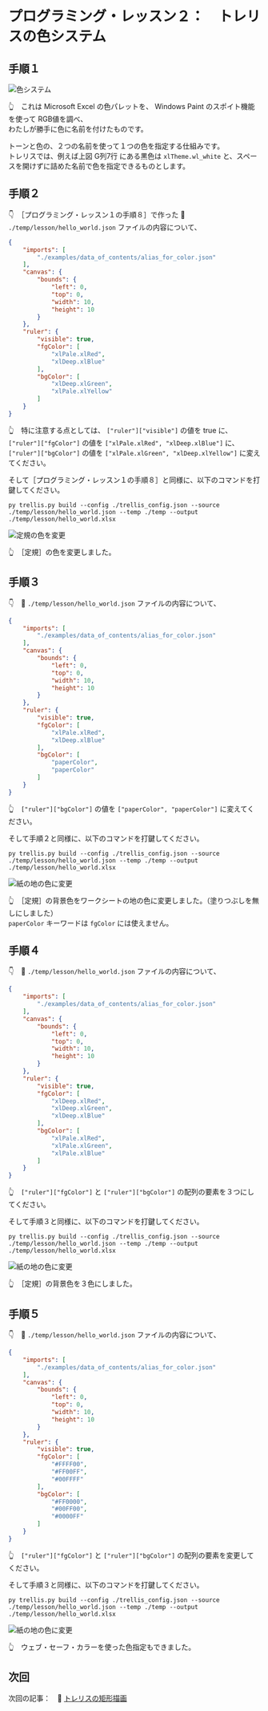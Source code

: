 # プログラミング・レッスン２：　トレリスの色システム

## 手順１

![色システム](../../img/[20250124-1804]colors.png)  

👆　これは Microsoft Excel の色パレットを、 Windows Paint のスポイト機能を使って RGB値を調べ、  
わたしが勝手に色に名前を付けたものです。  

トーンと色の、２つの名前を使って１つの色を指定する仕組みです。  
トレリスでは、例えば上図 G列7行 にある黒色は `xlTheme.wl_white` と、スペースを開けずに詰めた名前で色を指定できるものとします。  


## 手順２

👇　［プログラミング・レッスン１の手順８］で作った 📄 `./temp/lesson/hello_world.json` ファイルの内容について、  

```json
{
    "imports": [
        "./examples/data_of_contents/alias_for_color.json"
    ],
    "canvas": {
        "bounds": {
            "left": 0,
            "top": 0,
            "width": 10,
            "height": 10
        }
    },
    "ruler": {
        "visible": true,
        "fgColor": [
            "xlPale.xlRed",
            "xlDeep.xlBlue"
        ],
        "bgColor": [
            "xlDeep.xlGreen",
            "xlPale.xlYellow"
        ]
    }
}
```

👆　特に注意する点としては、 `["ruler"]["visible"]` の値を true に、  
`["ruler"]["fgColor"]` の値を `["xlPale.xlRed", "xlDeep.xlBlue"]` に、  
`["ruler"]["bgColor"]` の値を `["xlPale.xlGreen", "xlDeep.xlYellow"]` に変えてください。  

そして［プログラミング・レッスン１の手順８］と同様に、以下のコマンドを打鍵してください。  

```shell
py trellis.py build --config ./trellis_config.json --source ./temp/lesson/hello_world.json --temp ./temp --output ./temp/lesson/hello_world.xlsx
```

![定規の色を変更](../../img/[20250115-2124]change-ruler-color.png)  

👆　［定規］の色を変更しました。  


## 手順３

👇　📄 `./temp/lesson/hello_world.json` ファイルの内容について、  

```json
{
    "imports": [
        "./examples/data_of_contents/alias_for_color.json"
    ],
    "canvas": {
        "bounds": {
            "left": 0,
            "top": 0,
            "width": 10,
            "height": 10
        }
    },
    "ruler": {
        "visible": true,
        "fgColor": [
            "xlPale.xlRed",
            "xlDeep.xlBlue"
        ],
        "bgColor": [
            "paperColor",
            "paperColor"
        ]
    }
}
```

👆　`["ruler"]["bgColor"]` の値を `["paperColor", "paperColor"]` に変えてください。  

そして手順２と同様に、以下のコマンドを打鍵してください。  

```shell
py trellis.py build --config ./trellis_config.json --source ./temp/lesson/hello_world.json --temp ./temp --output ./temp/lesson/hello_world.xlsx
```

![紙の地の色に変更](../../img/[20250115-2201]paper-color.png)  

👆　［定規］の背景色をワークシートの地の色に変更しました。（塗りつぶしを無しにしました）  
`paperColor` キーワードは `fgColor` には使えません。  


## 手順４

👇　📄 `./temp/lesson/hello_world.json` ファイルの内容について、  

```json
{
    "imports": [
        "./examples/data_of_contents/alias_for_color.json"
    ],
    "canvas": {
        "bounds": {
            "left": 0,
            "top": 0,
            "width": 10,
            "height": 10
        }
    },
    "ruler": {
        "visible": true,
        "fgColor": [
            "xlDeep.xlRed",
            "xlDeep.xlGreen",
            "xlDeep.xlBlue"
        ],
        "bgColor": [
            "xlPale.xlRed",
            "xlPale.xlGreen",
            "xlPale.xlBlue"
        ]
    }
}
```

👆　`["ruler"]["fgColor"]` と `["ruler"]["bgColor"]` の配列の要素を３つにしてください。  

そして手順３と同様に、以下のコマンドを打鍵してください。  

```shell
py trellis.py build --config ./trellis_config.json --source ./temp/lesson/hello_world.json --temp ./temp --output ./temp/lesson/hello_world.xlsx
```

![紙の地の色に変更](../../img/[20250115-2250]tri-color.png)  

👆　［定規］の背景色を３色にしました。  


## 手順５

👇　📄 `./temp/lesson/hello_world.json` ファイルの内容について、  

```json
{
    "imports": [
        "./examples/data_of_contents/alias_for_color.json"
    ],
    "canvas": {
        "bounds": {
            "left": 0,
            "top": 0,
            "width": 10,
            "height": 10
        }
    },
    "ruler": {
        "visible": true,
        "fgColor": [
            "#FFFF00",
            "#FF00FF",
            "#00FFFF"
        ],
        "bgColor": [
            "#FF0000",
            "#00FF00",
            "#0000FF"
        ]
    }
}
```

👆　`["ruler"]["fgColor"]` と `["ruler"]["bgColor"]` の配列の要素を変更してください。  

そして手順３と同様に、以下のコマンドを打鍵してください。  

```shell
py trellis.py build --config ./trellis_config.json --source ./temp/lesson/hello_world.json --temp ./temp --output ./temp/lesson/hello_world.xlsx
```

![紙の地の色に変更](../../img/[20250116-0038]web-safe-color.png)  

👆　ウェブ・セーフ・カラーを使った色指定もできました。  


## 次回

次回の記事：　📖 [トレリスの矩形描画](../3/README.md)  
